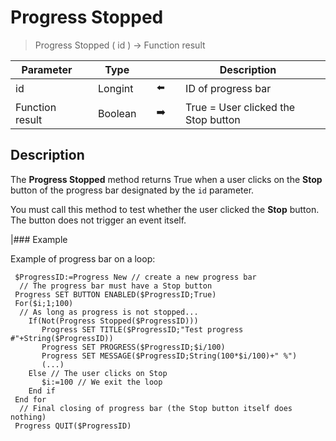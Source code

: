 # Progress Stopped

> Progress Stopped ( id ) -> Function result

| Parameter |     | Type |     |     |     | Description |     |
| --- | --- | --- | --- | --- | --- | --- | --- |
| id  |     | Longint |     | ⬅️ |     | ID of progress bar |     |
| Function result |     | Boolean |     | ➡️ |     | True = User clicked the Stop button |     |

## Description

The **Progress Stopped** method returns True when a user clicks on the **Stop** button of the progress bar designated by the `id` parameter.

You must call this method to test whether the user clicked the **Stop** button. The button does not trigger an event itself.

|### Example  

Example of progress bar on a loop:

```4d
 $ProgressID:=Progress New // create a new progress bar  
  // The progress bar must have a Stop button  
 Progress SET BUTTON ENABLED($ProgressID;True)  
 For($i;1;100)  
  // As long as progress is not stopped...  
    If(Not(Progress Stopped($ProgressID)))  
       Progress SET TITLE($ProgressID;"Test progress #"+String($ProgressID))  
       Progress SET PROGRESS($ProgressID;$i/100)  
       Progress SET MESSAGE($ProgressID;String(100*$i/100)+" %")  
       (...)  
    Else // The user clicks on Stop  
       $i:=100 // We exit the loop  
    End if  
 End for  
  // Final closing of progress bar (the Stop button itself does nothing)  
 Progress QUIT($ProgressID)
```
